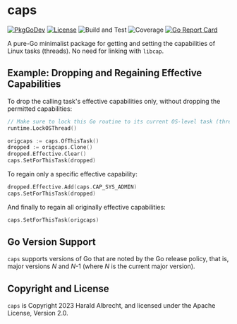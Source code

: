 # caps

[![PkgGoDev](https://img.shields.io/badge/-reference-blue?logo=go&logoColor=white&labelColor=505050)](https://pkg.go.dev/github.com/thediveo/caps)
[![License](https://img.shields.io/github/license/thediveo/caps)](https://img.shields.io/github/license/thediveo/caps)
![Build and Test](https://github.com/thediveo/caps/workflows/build%20and%20test/badge.svg?branch=master)
![Coverage](https://img.shields.io/badge/Coverage-96.6%25-brightgreen)
[![Go Report Card](https://goreportcard.com/badge/github.com/thediveo/caps)](https://goreportcard.com/report/github.com/thediveo/caps)

A pure-Go minimalist package for getting and setting the capabilities of Linux
tasks (threads). No need for linking with `libcap`.

## Example: Dropping and Regaining Effective Capabilities

To drop the calling task's effective capabilities only, without dropping the
permitted capabilities:

```go
// Make sure to lock this Go routine to its current OS-level task (thread).
runtime.LockOSThread()

origcaps := caps.OfThisTask()
dropped := origcaps.Clone()
dropped.Effective.Clear()
caps.SetForThisTask(dropped)
```

To regain only a specific effective capability:

```go
dropped.Effective.Add(caps.CAP_SYS_ADMIN)
caps.SetForThisTask(dropped)
```

And finally to regain all originally effective capabilities:

```go
caps.SetForThisTask(origcaps)
```

## Go Version Support

`caps` supports versions of Go that are noted by the Go release policy, that is,
major versions _N_ and _N_-1 (where _N_ is the current major version).

## Copyright and License

`caps` is Copyright 2023 Harald Albrecht, and licensed under the Apache License,
Version 2.0.

